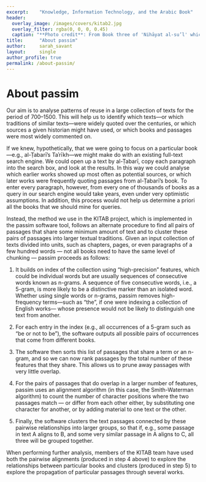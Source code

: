 ```yaml
---
excerpt:	"Knowledge, Information Technology, and the Arabic Book"
header:
  overlay_image: /images/covers/kitab2.jpg
  overlay_filter: rgba(0, 0, 0, 0.45)
  caption: "**Photo credit**: From Book three of 'Nihāyat al-su’l' which gives instructions on using lances. Dated 773/1371 (Add. MS. 18866, f. 113r)"
title:		"About passim"
author:		sarah_savant
layout:		single
author_profile: true
permalink: /about-passim/
---
```


# About passim

Our aim is to analyse patterns of reuse in a large collection of texts for the period of 700–1500. This will help us  to identify which texts—or which traditions of similar texts—were widely quoted over the centuries, or which sources a given historian might have used, or which books and passages were most widely commented on.

If we knew, hypothetically, that we were going to focus on a particular book—e.g., al-Ṭabarī’s Taʾrīkh—we might make do with an existing full-text search engine. We could open up a text by al-Ṭabarī, copy each paragraph into the search box, and look at the results. In this way we could analyse which earlier works showed up most often as potential sources, or which later works were frequently quoting passages from al-Ṭabarī’s book. To enter every paragraph, however, from every one of thousands of books as a query in our search engine would take years, even under very optimistic assumptions. In addition, this process would not help us determine a priori all the books that we should mine for queries.  

Instead, the method we use in the KITAB project, which is implemented in the passim software tool, follows an alternate procedure to find all pairs of passages that share some minimum amount of text and to cluster these pairs of passages into larger textual traditions. Given an input collection of texts divided into units, such as chapters, pages, or even paragraphs of a few hundred words — not all books need to have the same level of chunking — passim proceeds as follows:

1. It builds on index of the collection using “high-precision” features, which could be individual words but are usually sequences of consecutive words known as n-grams. A sequence of five consecutive words, i.e., a 5-gram, is more likely to be a distinctive marker than an isolated word. Whether using single words or n-grams, passim removes high-frequency terms—such as “the”, if one were indexing a collection of English works— whose presence would not be likely to distinguish one text from another.

2. For each entry in the index (e.g., all occurrences of a 5-gram such as “be or not to be”), the software outputs all possible pairs of occurrences that come from different books.

3. The software then sorts this list of passages that share a term or an n-gram, and so we can now rank passages by the total number of these features that they share. This allows us to prune away passages with very little overlap.

4. For the pairs of passages that do overlap in a larger number of features, passim uses an alignment algorithm (in this case, the Smith-Waterman algorithm) to count the number of character positions where the two passages match — or differ from each other either, by substituting one character for another, or by adding material to one text or the other.

5. Finally, the software clusters the text passages connected by these pairwise relationships into larger groups, so that if, e.g., some passage in text A aligns to B, and some very similar passage in A aligns to C, all three will be grouped together.

When performing further analysis, members of the KITAB team have used both the pairwise alignments (produced in step 4 above) to explore the relationships between particular books and clusters (produced in step 5) to explore the propagation of particular passages through several works.



